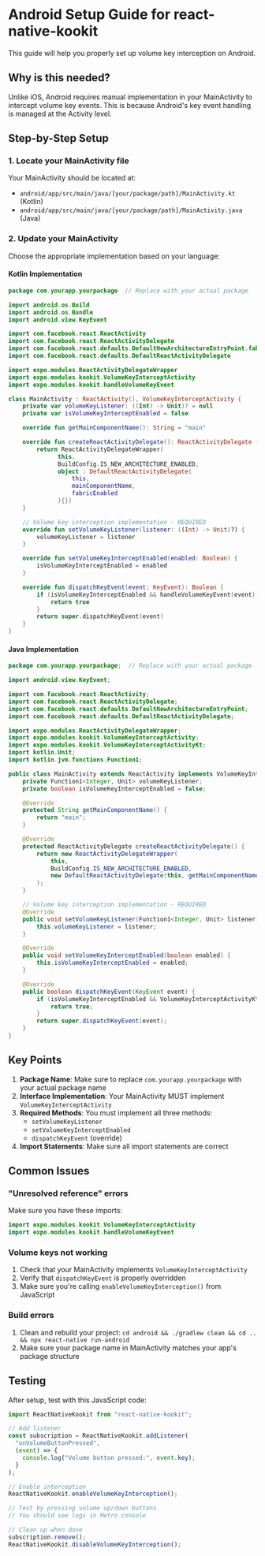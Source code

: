 # Android Setup Guide for react-native-kookit

This guide will help you properly set up volume key interception on Android.

## Why is this needed?

Unlike iOS, Android requires manual implementation in your MainActivity to intercept volume key events. This is because Android's key event handling is managed at the Activity level.

## Step-by-Step Setup

### 1. Locate your MainActivity file

Your MainActivity should be located at:

- `android/app/src/main/java/[your/package/path]/MainActivity.kt` (Kotlin)
- `android/app/src/main/java/[your/package/path]/MainActivity.java` (Java)

### 2. Update your MainActivity

Choose the appropriate implementation based on your language:

#### Kotlin Implementation

```kotlin
package com.yourapp.yourpackage  // Replace with your actual package

import android.os.Build
import android.os.Bundle
import android.view.KeyEvent

import com.facebook.react.ReactActivity
import com.facebook.react.ReactActivityDelegate
import com.facebook.react.defaults.DefaultNewArchitectureEntryPoint.fabricEnabled
import com.facebook.react.defaults.DefaultReactActivityDelegate

import expo.modules.ReactActivityDelegateWrapper
import expo.modules.kookit.VolumeKeyInterceptActivity
import expo.modules.kookit.handleVolumeKeyEvent

class MainActivity : ReactActivity(), VolumeKeyInterceptActivity {
    private var volumeKeyListener: ((Int) -> Unit)? = null
    private var isVolumeKeyInterceptEnabled = false

    override fun getMainComponentName(): String = "main"

    override fun createReactActivityDelegate(): ReactActivityDelegate {
        return ReactActivityDelegateWrapper(
              this,
              BuildConfig.IS_NEW_ARCHITECTURE_ENABLED,
              object : DefaultReactActivityDelegate(
                  this,
                  mainComponentName,
                  fabricEnabled
              ){})
    }

    // Volume key interception implementation - REQUIRED
    override fun setVolumeKeyListener(listener: ((Int) -> Unit)?) {
        volumeKeyListener = listener
    }

    override fun setVolumeKeyInterceptEnabled(enabled: Boolean) {
        isVolumeKeyInterceptEnabled = enabled
    }

    override fun dispatchKeyEvent(event: KeyEvent): Boolean {
        if (isVolumeKeyInterceptEnabled && handleVolumeKeyEvent(event)) {
            return true
        }
        return super.dispatchKeyEvent(event)
    }
}
```

#### Java Implementation

```java
package com.yourapp.yourpackage;  // Replace with your actual package

import android.view.KeyEvent;

import com.facebook.react.ReactActivity;
import com.facebook.react.ReactActivityDelegate;
import com.facebook.react.defaults.DefaultNewArchitectureEntryPoint;
import com.facebook.react.defaults.DefaultReactActivityDelegate;

import expo.modules.ReactActivityDelegateWrapper;
import expo.modules.kookit.VolumeKeyInterceptActivity;
import expo.modules.kookit.VolumeKeyInterceptActivityKt;
import kotlin.Unit;
import kotlin.jvm.functions.Function1;

public class MainActivity extends ReactActivity implements VolumeKeyInterceptActivity {
    private Function1<Integer, Unit> volumeKeyListener;
    private boolean isVolumeKeyInterceptEnabled = false;

    @Override
    protected String getMainComponentName() {
        return "main";
    }

    @Override
    protected ReactActivityDelegate createReactActivityDelegate() {
        return new ReactActivityDelegateWrapper(
            this,
            BuildConfig.IS_NEW_ARCHITECTURE_ENABLED,
            new DefaultReactActivityDelegate(this, getMainComponentName(), DefaultNewArchitectureEntryPoint.getFabricEnabled())
        );
    }

    // Volume key interception implementation - REQUIRED
    @Override
    public void setVolumeKeyListener(Function1<Integer, Unit> listener) {
        this.volumeKeyListener = listener;
    }

    @Override
    public void setVolumeKeyInterceptEnabled(boolean enabled) {
        this.isVolumeKeyInterceptEnabled = enabled;
    }

    @Override
    public boolean dispatchKeyEvent(KeyEvent event) {
        if (isVolumeKeyInterceptEnabled && VolumeKeyInterceptActivityKt.handleVolumeKeyEvent(this, event)) {
            return true;
        }
        return super.dispatchKeyEvent(event);
    }
}
```

## Key Points

1. **Package Name**: Make sure to replace `com.yourapp.yourpackage` with your actual package name
2. **Interface Implementation**: Your MainActivity MUST implement `VolumeKeyInterceptActivity`
3. **Required Methods**: You must implement all three methods:
   - `setVolumeKeyListener`
   - `setVolumeKeyInterceptEnabled`
   - `dispatchKeyEvent` (override)
4. **Import Statements**: Make sure all import statements are correct

## Common Issues

### "Unresolved reference" errors

Make sure you have these imports:

```kotlin
import expo.modules.kookit.VolumeKeyInterceptActivity
import expo.modules.kookit.handleVolumeKeyEvent
```

### Volume keys not working

1. Check that your MainActivity implements `VolumeKeyInterceptActivity`
2. Verify that `dispatchKeyEvent` is properly overridden
3. Make sure you're calling `enableVolumeKeyInterception()` from JavaScript

### Build errors

1. Clean and rebuild your project: `cd android && ./gradlew clean && cd .. && npx react-native run-android`
2. Make sure your package name in MainActivity matches your app's package structure

## Testing

After setup, test with this JavaScript code:

```javascript
import ReactNativeKookit from "react-native-kookit";

// Add listener
const subscription = ReactNativeKookit.addListener(
  "onVolumeButtonPressed",
  (event) => {
    console.log("Volume button pressed:", event.key);
  }
);

// Enable interception
ReactNativeKookit.enableVolumeKeyInterception();

// Test by pressing volume up/down buttons
// You should see logs in Metro console

// Clean up when done
subscription.remove();
ReactNativeKookit.disableVolumeKeyInterception();
```
